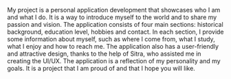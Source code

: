 My project is a personal application development that showcases who I am and what I do. It is a way to introduce myself to the world and to share my passion and vision. The application consists of four main sections: historical background, education level, hobbies and contact. In each section, I provide some information about myself, such as where I come from, what I study, what I enjoy and how to reach me. The application also has a user-friendly and attractive design, thanks to the help of Sitra, who assisted me in creating the UI/UX. The application is a reflection of my personality and my goals. It is a project that I am proud of and that I hope you will like.